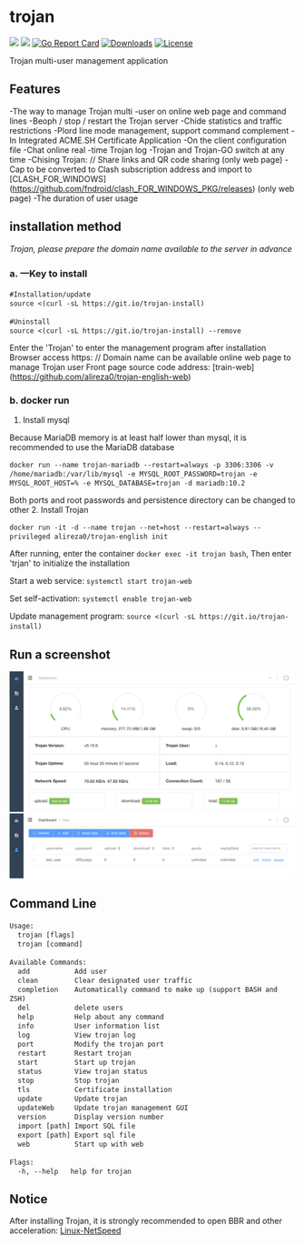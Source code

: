# trojan
![](https://img.shields.io/github/v/release/alireza0/trojan-english.svg) 
![](https://img.shields.io/docker/pulls/alireza0/trojan-english.svg)
[![Go Report Card](https://goreportcard.com/badge/github.com/alireza0/trojan-english)](https://goreportcard.com/report/github.com/alireza0/trojan-english)
[![Downloads](https://img.shields.io/github/downloads/alireza0/trojan-english/total.svg)](https://img.shields.io/github/downloads/alireza0/trojan-english/total.svg)
[![License](https://img.shields.io/badge/license-GPL%20V3-blue.svg?longCache=true)](https://www.gnu.org/licenses/gpl-3.0.en.html)


Trojan multi-user management application

## Features
-The way to manage Trojan multi -user on online web page and command lines
-Beoph / stop / restart the Trojan server
-Chide statistics and traffic restrictions
-Plord line mode management, support command complement
-In Integrated ACME.SH Certificate Application
-On the client configuration file
-Chat online real -time Trojan log
-Trojan and Trojan-GO switch at any time
-Chising Trojan: // Share links and QR code sharing (only web page)
-Cap to be converted to Clash subscription address and import to [CLASH_FOR_WINDOWS] (https://github.com/fndroid/clash_FOR_WINDOWS_PKG/releases) (only web page)
-The duration of user usage

## installation method
*Trojan, please prepare the domain name available to the server in advance*

###  a. 一Key to install
```
#Installation/update
source <(curl -sL https://git.io/trojan-install)

#Uninstall
source <(curl -sL https://git.io/trojan-install) --remove

```
Enter the 'Trojan' to enter the management program after installation
Browser access https: // Domain name can be available online web page to manage Trojan user
Front page source code address: [train-web] (https://github.com/alireza0/trojan-english-web)

### b. docker run
1. Install mysql  

Because MariaDB memory is at least half lower than mysql, it is recommended to use the MariaDB database
```
docker run --name trojan-mariadb --restart=always -p 3306:3306 -v /home/mariadb:/var/lib/mysql -e MYSQL_ROOT_PASSWORD=trojan -e MYSQL_ROOT_HOST=% -e MYSQL_DATABASE=trojan -d mariadb:10.2
```
Both ports and root passwords and persistence directory can be changed to other
2. Install Trojan
```
docker run -it -d --name trojan --net=host --restart=always --privileged alireza0/trojan-english init
```
After running, enter the container `docker exec -it trojan bash`, Then enter 'trjan' to initialize the installation

Start a web service: `systemctl start trojan-web`   

Set self-activation: `systemctl enable trojan-web`

Update management program: `source <(curl -sL https://git.io/trojan-install)`

## Run a screenshot
![avatar](asset/1.png)
![avatar](asset/2.png)

## Command Line
```
Usage:
  trojan [flags]
  trojan [command]

Available Commands:
  add           Add user
  clean         Clear designated user traffic
  completion    Automatically command to make up (support BASH and ZSH)
  del           delete users
  help          Help about any command
  info          User information list
  log           View trojan log
  port          Modify the trojan port
  restart       Restart trojan
  start         Start up trojan
  status        View trojan status
  stop          Stop trojan
  tls           Certificate installation
  update        Update trojan
  updateWeb     Update trojan management GUI
  version       Display version number
  import [path] Import SQL file
  export [path] Export sql file
  web           Start up with web 

Flags:
  -h, --help   help for trojan
```

## Notice
After installing Trojan, it is strongly recommended to open BBR and other acceleration: [Linux-NetSpeed](https://github.com/chiakge/Linux-NetSpeed)  
